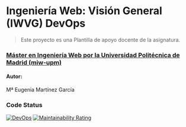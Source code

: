 # Ingeniería Web: Visión General (IWVG) DevOps
> Este proyecto es una Plantilla de apoyo docente de la asignatura.
### [Máster en Ingeniería Web por la Universidad Politécnica de Madrid (miw-upm)](http://miw.etsisi.upm.es)
#### Autor:
Mª Eugenia Martínez García

### Code Status
[![DevOps](https://github.com/mEugeniaMartinez/iwvg_devops_martinez_meugenia/actions/workflows/test.yml/badge.svg)](https://github.com/mEugeniaMartinez/iwvg_devops_martinez_meugenia/actions/workflows/test.yml)
[![Maintainability Rating](https://sonarcloud.io/api/project_badges/measure?project=mEugeniaMartinez_iwvg_devops_martinez_meugenia&metric=sqale_rating)](https://sonarcloud.io/dashboard?id=mEugeniaMartinez_iwvg_devops_martinez_meugenia)

